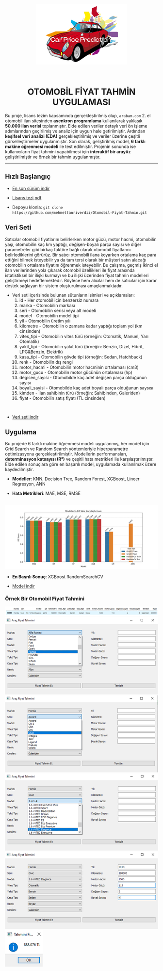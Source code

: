 <p align="center"><img src="images/logo.png" alt="logo" width=300 height=200></p>
<br>

<h1 align="center">OTOMOBİL FİYAT TAHMİN UYGULAMASI</h1> 

Bu proje, lisans tezim kapsamında gerçekleştirilmiş olup, `arabam.com` 2. el otomobil ilan sitesinden **asenkron programlama** kullanılarak yaklaşık **50.000 ilan verisi** toplanmıştır. Elde edilen veriler detaylı veri ön işleme adımlarından geçirilmiş ve analiz için uygun hale getirilmiştir. Ardından **keşifsel veri analizi (EDA)** gerçekleştirilmiş ve veriler üzerine çeşitli görselleştirmeler uygulanmıştır. Son olarak, geliştirilmiş model, **6 farklı makine öğrenmesi modeli** ile test edilmiştir. Projenin sonunda ise kullanıcıların fiyat tahmini yapabilmesi için **interaktif bir arayüz** geliştirilmiştir ve örnek bir tahmin uygulanmıştır. 

---

## Hızlı Başlangıç

- [En son sürüm indir](https://github.com/mehmettanriverdii/Otomobil-Fiyat-Tahmin.zip)

- [Lisans tezi pdf](https://github.com/mehmettanriverdii/Otomobil-Fiyat-Tahmin/Makine_Öğrenmesi_Lisans_Tezi.pdf)

- Depoyu klonla: `git clone https://github.com/mehmettanriverdii/Otomobil-Fiyat-Tahmin.git`


## Veri Seti

Satıcılar otomobil fiyatlarını belirlerken motor gücü, motor hacmi, otomobilin yaşı, otomobilin kaç km yaptığı, değişen-boyalı parça sayısı ve diğer parametreler gibi birkaç faktöre bağlı olarak otomobil fiyatlarını belirlediklerini görürüz. Bir satıcı otomobili ilana koyarken ortalama kaç para ettiğini bilmek isteyebilir ya da tam tersi olarak bir müşteri satın alacağı otomobilin ortalama fiyatını öğrenmek isteyebilir. Bu çalışma, geçmiş ikinci el ilan verilerinden yola çıkarak otomobil özellikleri ile fiyat arasında istatistiksel bir ilişki kurmayı ve bu ilişki üzerinden fiyat tahmin modelleri geliştirmeyi hedeflemektedir. Böylece hem alıcılar hem de satıcılar için karar destek sağlayan bir sistem oluşturulması amaçlanmaktadır.

* Veri seti içerisinde bulunan sütunların isimleri ve açıklamaları:
  1. id - Her otomobil için benzersiz numara
  2. marka - Otomobilin markası
  3. seri - Otomobilin serisi veya alt modeli
  4. model - Otomobilin model tipi
  5. yil - Otomobilin üretim yılı
  6. kilometre - Otomobilin o zamana kadar yaptığı toplam yol (km cinsinden)
  7. vites_tipi - Otomobilin vites türü (örneğin: Otomatik, Manuel, Yarı Otomatik)
  8. yakit_tipi - Otomobilin yakıt türü (örneğin: Benzin, Dizel, Hibrit, LPG&Benzin, Elektrik)
  9. kasa_tipi - Otomobilin gövde tipi (örneğin: Sedan, Hatchback)
  10. renk - Otomobilin dış rengi
  11. motor_hacmi - Otomobilin motor hacminin ortalaması (cm3)
  12. motor_gucu - Otomobilin motor gücünün ortalaması (hp)
  13. degisen_sayisi - Otomobilde kaç adet değişen parça olduğunun sayısı
  14. boyali_sayisi - Otomobilde kaç adet boyalı parça olduğunun saysısı 
  15. kimden - İlan sahibinin türü (örneğin: Sahibinden, Galeriden)
  16. fiyat - Otomobilin satış fiyatı (TL cinsinden)

<br>

- [Veri seti indir](https://github.com/mehmettanriverdii/Otomobil-Fiyat-Tahmin/araba_bilgileri.csv)

## Uygulama

Bu projede 6 farklı makine öğrenmesi modeli uygulanmış, her model için Grid Search ve Random Search yöntemleriyle hiperparametre optimizasyonu gerçekleştirilmiştir. Modellerin performansları, **determinasyon katsayısı (R²)** ve çeşitli hata metrikleri ile karşılaştırılmıştır. Elde edilen sonuçlara göre en başarılı model, uygulamada kullanılmak üzere kaydedilmiştir.

- **Modeller**: KNN, Decision Tree, Random Forest, XGBoost, Lineer Regresyon, ANN

- **Hata Metrikleri**: MAE, MSE, RMSE 

<br>

<img src="images/model_skorlari.png">

<br>

- **En Başrılı Sonuç**: XGBoost RandomSearchCV

- [Model indir](https://github.com/mehmettanriverdii/Otomobil-Fiyat-Tahmin/xgb_random.pkl)

### Örnek Bir Otomobil Fiyat Tahmini

<img src="images/ornek_otomobil.png">



<br>



<img src="images/arayuz_1.png">
<img src="images/arayuz_2.png">
<img src="images/arayuz_3.png">
<img src="images/arayuz_4.png">

<br>

<img src="images/arayuz_5.png">




